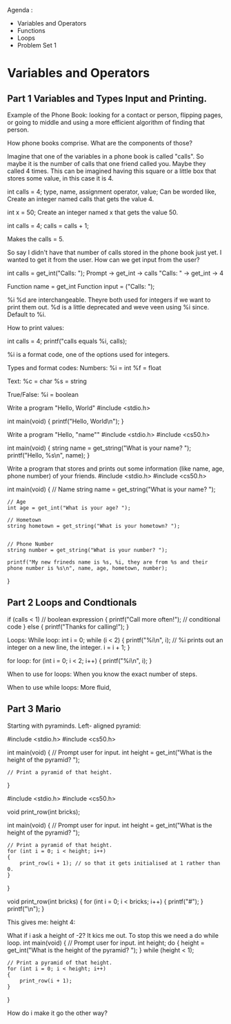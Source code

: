 Agenda :
- Variables and Operators
- Functions
- Loops
- Problem Set 1

# Variables and Operators
## Part 1 Variables and Types Input and Printing.

Example of the Phone Book:
looking for a contact or person, flipping pages, or going to middle and using a more efficient algorithm of finding that person.

How phone books comprise. What are the components of those?

Imagine that one of the variables in a phone book is called "calls". So maybe it is the number of calls that one friend called you.
Maybe they called 4 times. 
This can be imagined having this square or a little box that stores some value, in this case it is 4.

int calls = 4;
type, name, assignment operator, value;
Can be worded like,
Create an integer named calls that gets the value 4.

int x = 50;
Create an integer named x that gets the value 50.

int calls = 4;
calls = calls + 1;

Makes the calls = 5.

So say I didn't have that number of calls stored in the phone book just yet. I wanted to get it from the user.
How can we get input from the user?

int calls = get_int("Calls: ");
Prompt -> get_int -> calls
"Calls: " -> get_int -> 4

Function name = get_int
Function input = ("Calls: ");

%i %d are interchangeable.
Theyre both used for integers if we want to print them out.
%d is a little deprecated and weve veen using %i since. Default to %i.

How to print values:

int calls = 4;
printf("calls equals %i, calls);

%i is a format code, one of the options used for integers.

Types and format codes:
Numbers:
%i = int
%f = float

Text:
%c = char
%s = string

True/False:
%i = boolean


Write a program "Hello, World"
#include <stdio.h>

int main(void)
{
    printf("Hello, World\n");
}

Write a program "Hello, "name""
#include <stdio.h>
#include <cs50.h>

int main(void)
{
    string name = get_string("What is your name? ");
    printf("Hello, %s\n", name);
}

Write a program that stores and prints out some information (like name, age, phone number) of your friends.
#include <stdio.h>
#include <cs50.h>

int main(void)
{
    // Name
    string name = get_string("What is your name? ");

    // Age
    int age = get_int("What is your age? ");

    // Hometown
    string hometown = get_string("What is your hometown? ");


    // Phone Number
    string number = get_string("What is your number? ");

    printf("My new frineds name is %s, %i, they are from %s and their phone number is %s\n", name, age, hometown, number);
}

## Part 2 Loops and Condtionals
if (calls < 1) // boolean expression
{
    printf("Call more often!"); // conditional code
}
else
{
    printf("Thanks for calling!");
}

Loops:
While loop:
int i = 0;
while (i < 2)
{
    printf("%i\n", i); // %i prints out an integer on a new line, the integer.
    i = i + 1;
}

for loop:
for (int i = 0; i < 2; i++)
{
    printf("%i\n", i);
}

When to use for loops:
When you know the exact number of steps.

When to use while loops:
More fluid,

## Part 3 Mario
Starting with pyraminds.
Left- aligned pyramid:

#include <stdio.h>
#include <cs50.h>

int main(void)
{
    // Prompt user for input.
    int height = get_int("What is the height of the pyramid? ");

    // Print a pyramid of that height.
}

#include <stdio.h>
#include <cs50.h>

void print_row(int bricks);

int main(void)
{
    // Prompt user for input.
    int height = get_int("What is the height of the pyramid? ");

    // Print a pyramid of that height.
    for (int i = 0; i < height; i++)
    {
        print_row(i + 1); // so that it gets initialised at 1 rather than 0.
    }
}

void print_row(int bricks)
{
    for (int i = 0; i < bricks; i++)
    {
        printf("#");
    }
    printf("\n");
}

This gives me:
height 4:
<!-- 
#
##
###
#### 
-->

What if i ask a height of -2? It kics me out.
To stop this we need a do while loop.
int main(void)
{
    // Prompt user for input.
    int height;
    do
    {
        height = get_int("What is the height of the pyramid? ");
    }
    while (height < 1);


    // Print a pyramid of that height.
    for (int i = 0; i < height; i++)
    {
        print_row(i + 1);
    }
}

How do i make it go the other way?